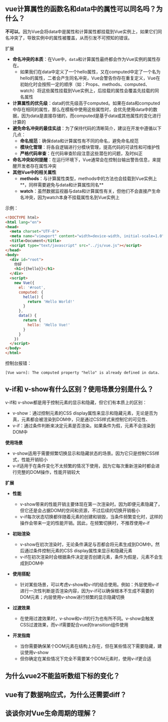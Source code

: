 ## vue计算属性的函数名和data中的属性可以同名吗？为什么？

**不可以**。因为Vue会将data中是属性和计算属性都挂载到Vue实例上，如果它们同名冲突了，导致实例中的属性被覆盖，从而引发不可预知的错误。

扩展

-   **命名冲突的本质**：在Vue中，`data`和计算属性最终都会作为Vue实例的属性存在。
    -   如果我们在data中定义了一个hello属性，又在computed中定了一个名为hello的属性，二者会产生同名冲突，Vue会警告你存在重复定义，Vue在初始化时会按照一定的顺序（如：Props、methods、computed、watch）将这些属性挂载到Vue实例上，后挂载的属性会覆盖先挂载的同名属性
-   **计算属性的优先级**：data的优先级高于computed。如果在data和computed中存在相同的属性，那么在模板中使用这些属性时，会优先使用data中的数据，因为data是直接存储的，而computed是基于data或其他属性的变化进行计算的
-   **避免命名冲突的最佳实战**：为了保持代码的清晰简介，建议在开发中遵循以下几点：
    -   **命名规范**：确保data和计算属性有不同的命名，避免命名规范
    -   **模块化管理**：将各自逻辑进行分模块管理，提高代码的可读性和可维护性
    -   **严格代码审查**：在代码审查阶段注意这些潜在的问题，及时纠正
-   **命名冲突如何提醒**：在运行环境下，Vue通常会在控制台输出警告信息，来提醒开发者存在属性冲突
-   **其他Vue中的相关属性**
    -   **methods**：与计算属性类型，methods中的方法也会挂载到Vue实例上**，同样需要避免与data和计算属性同名**
    -   **watch**：虽然数据监视器与data和计算属性有关，但他们不会直接产生命名冲突，因为watch本身不挂载属性名到Vue实例上

示例：

```html
<!DOCTYPE html>
<html lang="en">
<head>
  <meta charset="UTF-8">
  <meta name="viewport" content="width=device-width, initial-scale=1.0">
  <title>Document</title>
  <script type="text/javascript" src="../js/vue.js"></script>
</head>
<body>
  <div id="root">
    你好
    <h1>{{hello}}</h1>
  </div>
  <script>
    new Vue({
      el: '#root',
      computed: {
        hello() {
          return 'Hello World!'
        }
      },
      data() {
        return {
          hello: 'Hello Vue!'
        }
      }
    })
  </script>
</body>
</html>
```

控制台报错：

```
[Vue warn]: The computed property "hello" is already defined in data.
```



## v-if和 v-show有什么区别？使用场景分别是什么？

v-if和 v-show都是用于控制元素的显示和隐藏，但它们有本质上的区别：

-   v-show：通过控制元素的CSS display属性来显示和隐藏元素，无论是否为真，元素都会被渲染到DOM中，只是通过CSS样式来控制它的可见性、
-   v-if：通过条件判断来决定元素是否渲染。如果条件为假，元素不会渲染到DOM中

**使用场景**

-   v-show适用于需要频繁切换显示和隐藏状态的场景。因为它只是控制CSS样式，性能开销较小
-   v-if适用于在条件变化不太频繁的情况下使用，因为它每次重新渲染时都会进行完整的DOM操作，性能开销较大



**扩展**

-   **性能**
    -   v-show带来的性能开销主要体现在第一次渲染时。因为即便元素隐藏了，但它还是会占据DOM的空间和资源，不过后续的切换开销极小
    -   v-if每次状态切换都伴随着元素的创建和销毁，当条件频繁变化时，这样的操作会带来一定的性能开销。因此，在频繁切换时，不推荐使用v-if
-   **初始渲染**
    -   v-show在初次渲染时，无论条件满足与否都会将元素生成到DOM中。然后通过条件控制元素的CSS display属性来显示和隐藏元素
    -   v-if在初次渲染时会根据条件决定是否创建元素，条件为假是，元素不会生成到DOM中
-   **使用搭配**
    -   针对某些场景，可以考虑v-show和v-if的结合使用。例如：外层使用v-if进行一次性判断是否渲染内容，因为v-if可以确保根本不生成不需要的DOM元素；内层使用v-show进行频繁的显示隐藏切换
-   **过渡效果**
    -   在使用过渡效果时，v-show和v-if的行为也有所不同。v-show会触发CSS过渡效果，而v-if需要配合vue的transition组件使用

-   **开发指南**
    -   当你需要确保某个DOM元素在结构上存在，但在某些情况下需要隐藏，建议使用v-show
    -   但你确定在某些情况下完全不需要某个DOM元素时，使用v-if更合适



## 为什么vue2不能监听数组下标的变化？

## vue有了数据响应式，为什么还需要diff？

## 谈谈你对Vue生命周期的理解？
